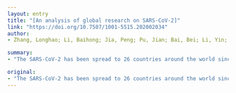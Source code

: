 ```yaml
---
layout: entry
title: "[An analysis of global research on SARS-CoV-2]"
link: "https://doi.org/10.7507/1001-5515.202002034"
author:
- Zhang, Longhao; Li, Baihong; Jia, Peng; Pu, Jian; Bai, Bei; Li, Yin; Zhu, Peijia; Li, Lei; Zeng, Guojun; Zhao, Xin; Dong, Shanshan; Liu, Menghan; Zhang, Nan

summary:
- "The SARS-CoV-2 has been spread to 26 countries around the world since its outbreak. By February 16, 2020, more than 68 000 people had been diagnosed with COVID-19. Researchers from all over the world have carried out timely studies on this public health emergency. The included studies were categorized by topics with key characteristics extracted, re-analyzed, and summarized. A total of 301 articles were finally included with 136 in Chinese and 165 in English."

original:
- "The SARS-CoV-2 has been spread to 26 countries around the world since its outbreak. By February 16, 2020, more than 68 000 people had been diagnosed with COVID-19. Researchers from all over the world have carried out timely studies on this public health emergency and produced a number of scientific publications. This review aims to re-analyze and summarize the current research findings in a timely manner to guide scholars in relevant fields to further SARS-CoV-2 research and assist healthcare professionals in their work and decision-making. The SARS-CoV-2 related terms were selected in both English and Chinese and were searched in several major databases, including Pubmed, Web of Science, CNKI, Wanfang, and VIP databases. The reference list of each search result was screened for relevance, which was further supplemented to the search results. The included studies were categorized by topics with key characteristics extracted, re-analyzed, and summarized. A total of 301 articles were finally included with 136 in Chinese and 165 in English. The number of publications has rapidly increased since mid-January, 2020, and a peak day was 6th February on which 50 articles were published. The top three countries publishing articles were China, the United States and the United Kingdom. The Lancet and its specialty journals have published the most articles, with contribution also from journals such as New England Journal of Medicine ( NEJM), The Journal of the American Medical Association ( JAMA), and Nature. All articles were categorized into epidemiology, clinical diagnosis and treatment, basic research, pregnant women and children, mental health, epidemic prevention & control, and others. The literatures related to SARS-CoV-2 are emerging rapidly. It is necessary to sort out and summarize the research topic in time, which has a good reference value for staff in different positions. At the same time, it is necessary to strengthen the judgment of the quality of literatures."
---
```


